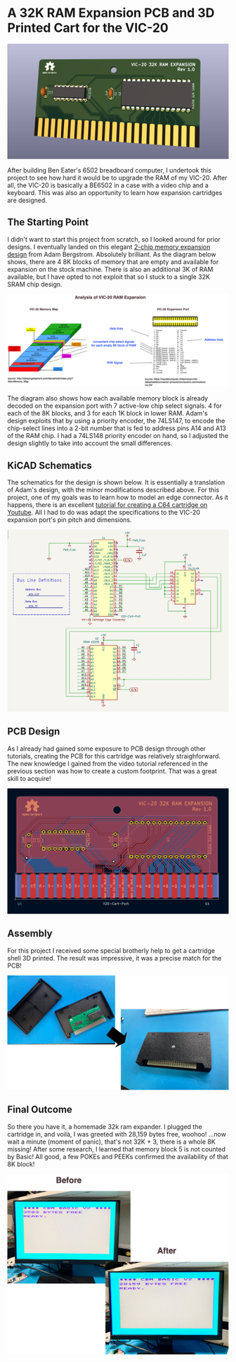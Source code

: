 # A 32K RAM Expansion PCB and 3D Printed Cart for the VIC-20

![Splash](https://github.com/The8BitEnthusiast/vic20-32k-ram-cart/blob/main/pictures/pcb-3d.png?raw=true)

After building Ben Eater's 6502 breadboard computer, I undertook this project to see how hard it would be to upgrade the RAM of my VIC-20. After all, the VIC-20 is basically a BE6502 in a case with a video chip and a keyboard. This was also an opportunity to learn how expansion cartridges are designed.

## The Starting Point

I didn't want to start this project from scratch, so I looked around for prior designs. I eventually landed on this elegant [2-chip memory expansion design](http://www.zimmers.net/anonftp/pub/cbm/documents/projects/memory/vic20/32kB.html) from Adam Bergstrom. Absolutely brilliant. As the diagram below shows, there are 4 8K blocks of memory that are empty and available for expansion on the stock machine. There is also an additional 3K of RAM available, but I have opted to not exploit that so I stuck to a single 32K SRAM chip design.

![Memory Map](https://github.com/The8BitEnthusiast/vic20-32k-ram-cart/blob/main/pictures/memory-map-analysis.png?raw=true)

The diagram also shows how each available memory block is already decoded on the expansion port with 7 active-low chip select signals. 4 for each of the 8K blocks, and 3 for each 1K block in lower RAM. Adam's design exploits that by using a priority encoder, the 74LS147, to encode the chip-select lines into a 2-bit number that is fed to address pins A14 and A13 of the RAM chip. I had a 74LS148 priority encoder on hand, so I adjusted the design slightly to take into account the small differences.

## KiCAD Schematics

The schematics for the design is shown below. It is essentially a translation of Adam's design, with the minor modifications described above. For this project, one of my goals was to learn how to model an edge connector. As it happens, there is an excellent [tutorial for creating a C64 cartridge on Youtube](https://www.youtube.com/watch?v=8ikvcYKftms). All I had to do was adapt the specifications to the VIC-20 expansion port's pin pitch and dimensions. 

![Schematics](https://github.com/The8BitEnthusiast/vic20-32k-ram-cart/blob/main/pictures/schematics.png?raw=true)

## PCB Design

As I already had gained some exposure to PCB design through other tutorials, creating the PCB for this cartridge was relatively straighforward. The new knowledge I gained from the video tutorial referenced in the previous section was how to create a custom footprint. That was a great skill to acquire!

![PCB](https://github.com/The8BitEnthusiast/vic20-32k-ram-cart/blob/main/pictures/pcb-design.png?raw=true)

## Assembly

For this project I received some special brotherly help to get a cartridge shell 3D printed. The result was impressive, it was a precise match for the PCB!

![Assembly](https://github.com/The8BitEnthusiast/vic20-32k-ram-cart/blob/main/pictures/assembly.png?raw=true)

## Final Outcome

So there you have it, a homemade 32k ram expander. I plugged the cartridge in, and voilà, I was greeted with 28,159 bytes free, woohoo! ...now wait a minute (moment of panic), that's not 32K + 3, there is a whole 8K missing! After some research, I learned that memory block 5 is not counted by Basic! All good, a few POKEs and PEEKs confirmed the availability of that 8K block!

![Outcome](https://github.com/The8BitEnthusiast/vic20-32k-ram-cart/blob/main/pictures/ram-diff.png?raw=true)
